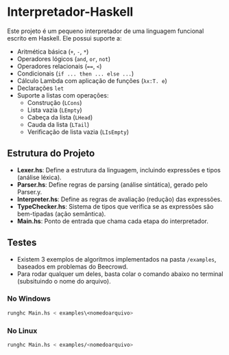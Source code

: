 # Interpretador-Haskell

Este projeto é um pequeno interpretador de uma linguagem funcional escrito em Haskell. Ele possui suporte a:

- Aritmética básica (`+`, `-`, `*`)
- Operadores lógicos (`and`, `or`, `not`)
- Operadores relacionais (`==`, `<`)
- Condicionais (`if ... then ... else ...`)
- Cálculo Lambda com aplicação de funções (`λx:T. e`)
- Declarações `let`
- Suporte a listas com operações:
  - Construção (`LCons`)
  - Lista vazia (`LEmpty`)
  - Cabeça da lista (`LHead`)
  - Cauda da lista (`LTail`)
  - Verificação de lista vazia (`LIsEmpty`)

## Estrutura do Projeto

- **Lexer.hs**: Define a estrutura da linguagem, incluindo expressões e tipos (análise léxica).
- **Parser.hs**: Define regras de parsing (análise sintática), gerado pelo Parser.y.
- **Interpreter.hs**: Define as regras de avaliação (redução) das expressões.
- **TypeChecker.hs**: Sistema de tipos que verifica se as expressões são bem-tipadas (ação semântica).
- **Main.hs**: Ponto de entrada que chama cada etapa do interpretador.

## Testes

- Existem 3 exemplos de algoritmos implementados na pasta `/examples`, baseados em problemas do Beecrowd.
- Para rodar qualquer um deles, basta colar o comando abaixo no terminal (subsituindo o nome do arquivo).

### No Windows

```bash
runghc Main.hs < examples\<nomedoarquivo>
```

### No Linux

```bash
runghc Main.hs < examples/<nomedoarquivo>
```
